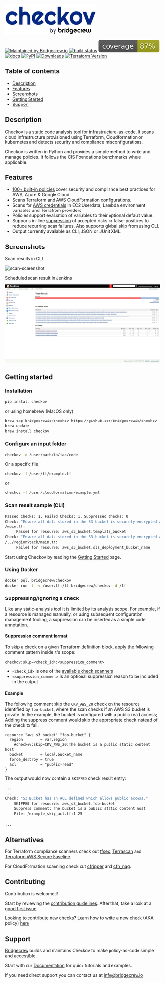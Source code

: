 [![checkov](https://raw.githubusercontent.com/bridgecrewio/checkov/master/docs/web/images/checkov_by_bridgecrew.png)](#)


[![Maintained by Bridgecrew.io](https://img.shields.io/badge/maintained%20by-bridgecrew.io-blueviolet)](https://bridgecrew.io/?utm_source=github&utm_medium=organic_oss&utm_campaign=checkov)
[![build status](https://github.com/bridgecrewio/checkov/workflows/build/badge.svg)](https://github.com/bridgecrewio/checkov/actions?query=workflow%3Abuild) 
[![code_coverage](https://raw.githubusercontent.com/bridgecrewio/checkov/master/coverage.svg?sanitize=true)](https://github.com/bridgecrewio/checkov/actions?query=workflow%3Acoverage)
[![docs](https://img.shields.io/badge/docs-passing-brightgreen)](https://www.checkov.io/documentation?utm_source=github&utm_medium=organic_oss&utm_campaign=checkov)
[![PyPI](https://img.shields.io/pypi/v/checkov)](https://pypi.org/project/checkov/)
[![Downloads](https://pepy.tech/badge/checkov)](https://pepy.tech/project/checkov)
[![Terraform Version](https://img.shields.io/badge/tf-%3E%3D0.12.0-blue.svg)](#)


## **Table of contents**
- [Description](#description)
- [Features](#features)
- [Screenshots](#screenshots)
- [Getting Started](#getting-started)
- [Support](#support)

## Description
Checkov is a static code analysis tool for infrastructure-as-code. It scans cloud infrastructure provisioned using Terraform, Cloudformation or kubernetes and detects security and compliance misconfigurations. 

Checkov is written in Python and provides a simple method to write and manage policies. It follows the CIS Foundations benchmarks where applicable.

 ## Features

 * [100+ built-in policies](docs/3.Scans/resource-scans.md) cover security and compliance best practices for AWS, Azure & Google Cloud.
 * Scans Terraform and AWS CloudFormation configurations.
 * Scans for [AWS credentials](docs/3.Scans/Credentials%20Scans.md) in EC2 Userdata, Lambda environment variables and Terrafrom providers 
 * Policies support evaluation of variables to their optional default value.
 * Supports in-line [suppression](docs/2.Concepts/Suppressions.md) of accepted risks or false-positives to reduce recurring scan failures. Also supports global skip from using CLI.
 * Output currently available as CLI, JSON or JUnit XML.

## Screenshots

Scan results in CLI

![scan-screenshot](https://raw.githubusercontent.com/bridgecrewio/checkov/master/docs/checkov-recording.gif)

Scheduled scan result in Jenkins

![jenikins-screenshot](https://raw.githubusercontent.com/bridgecrewio/checkov/master/docs/checkov-jenkins.png)

## Getting started
### Installation

```sh
pip install checkov
```
or using homebrew (MacOS only)
```sh
brew tap bridgecrewio/checkov https://github.com/bridgecrewio/checkov
brew update
brew install checkov
```

### Configure an input folder

```sh
checkov -d /user/path/to/iac/code
```
Or a specific file
```sh
checkov -f /user/tf/example.tf
```
or
```sh
checkov -f /user/cloudformation/example.yml
```

### Scan result sample (CLI)

```sh
Passed Checks: 1, Failed Checks: 1, Suppressed Checks: 0
Check: "Ensure all data stored in the S3 bucket is securely encrypted at rest"
/main.tf:
	 Passed for resource: aws_s3_bucket.template_bucket 
Check: "Ensure all data stored in the S3 bucket is securely encrypted at rest"
/../regionStack/main.tf:
	 Failed for resource: aws_s3_bucket.sls_deployment_bucket_name       
```

Start using Checkov by reading the [Getting Started](docs/1.Introduction/Getting%20Started.md) page.

### Using Docker

```sh
docker pull bridgecrew/checkov
docker run -t -v /user/tf:/tf bridgecrew/checkov -d /tf
```
### Suppressing/Ignoring a check
Like any static-analysis tool it is limited by its analysis scope. 
For example, if a resource is managed manually, or using subsequent configuration management tooling, 
a suppression can be inserted as a simple code annotation.

#### Suppression comment format

To skip a check on a given Terraform definition block, apply the following comment pattern inside it's scope:

`checkov:skip=<check_id>:<suppression_comment>`

* `<check_id>` is one of the [available check scanners](docs/3.Scans/resource-scans.md)
* `<suppression_comment>` is an optional suppression reason to be included in the output

#### Example
The following comment skip the `CKV_AWS_20` check on the resource identified by `foo-bucket`, where the scan checks if an AWS S3 bucket is private.
In the example, the bucket is configured with a public read access; Adding the suppress comment would skip the appropriate check instead of the check to fail.
```hcl-terraform
resource "aws_s3_bucket" "foo-bucket" {
  region        = var.region
    #checkov:skip=CKV_AWS_20:The bucket is a public static content host
  bucket        = local.bucket_name
  force_destroy = true
  acl           = "public-read"
}
```

The output would now contain a ``SKIPPED`` check result entry:

```bash
...
...
Check: "S3 Bucket has an ACL defined which allows public access."
	SKIPPED for resource: aws_s3_bucket.foo-bucket
	Suppress comment: The bucket is a public static content host
	File: /example_skip_acl.tf:1-25
	
...
```
## Alternatives

For Terraform compliance scanners check out [tfsec](https://github.com/liamg/tfsec), [Terrascan](https://github.com/cesar-rodriguez/terrascan) and [Terraform AWS Secure Baseline](https://github.com/nozaq/terraform-aws-secure-baseline).

For CloudFormation scanning check out [cfripper](https://github.com/Skyscanner/cfripper/) and [cfn_nag](https://github.com/stelligent/cfn_nag).

## Contributing
Contribution is welcomed! 

Start by reviewing the [contribution guidelines](CONTRIBUTING.md). After that, take a look at a [good first issue](https://github.com/bridgecrewio/checkov/issues?q=is%3Aissue+is%3Aopen+label%3A%22good+first+issue%22).

Looking to contribute new checks? Learn how to write a new check (AKA policy) [here](docs/5.Contribution/New-Check.md)

## Support

[Bridgecrew](https://bridgecrew.io) builds and maintains Checkov to make policy-as-code simple and accessible. 

Start with our [Documentation](https://bridgecrewio.github.io/checkov/) for quick tutorials and examples.

If you need direct support you can contact us at info@bridgecrew.io 
